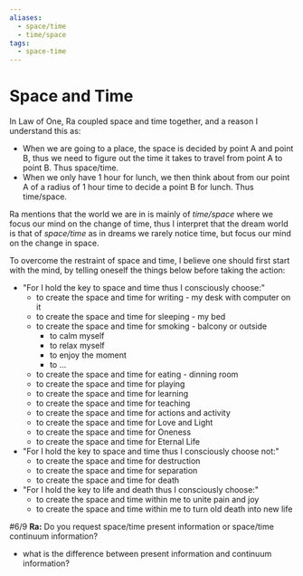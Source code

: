 ```yaml
---
aliases:
  - space/time
  - time/space
tags:
  - space-time
---
```

# Space and Time
In Law of One, Ra coupled space and time together, and a reason I understand this as:
- When we are going to a place, the space is decided by point A and point B, thus we need to figure out the time it takes to travel from point A to point B. Thus space/time.
- When we only have 1 hour for lunch, we then think about from our point A of a radius of 1 hour time to decide a point B for lunch. Thus time/space.

Ra mentions that the world we are in is mainly of *time/space* where we focus our mind on the change of time, thus I interpret that the dream world is that of *space/time* as in dreams we rarely notice time, but focus our mind on the change in space.

To overcome the restraint of space and time, I believe one should first start with the mind, by telling oneself the things below before taking the action:
- "For I hold the key to space and time thus I consciously choose:"
	- to create the space and time for writing - my desk with computer on it
	- to create the space and time for sleeping - my bed 
	- to create the space and time for smoking - balcony or outside
		- to calm myself
		- to relax myself
		- to enjoy the moment
		- to ...
	- to create the space and time for eating - dinning room
	- to create the space and time for playing 
	- to create the space and time for learning
	- to create the space and time for teaching
	- to create the space and time for actions and activity
	- to create the space and time for Love and Light
	- to create the space and time for Oneness
	- to create the space and time for Eternal Life
- "For I hold the key to space and time thus I consciously choose not:"
	- to create the space and time for destruction
	- to create the space and time for separation
	- to create the space and time for death
-  "For I hold the key to life and death thus I consciously choose:"
	- to create the space and time within me to unite pain and joy
	- to create the space and time within me to turn old death into new life

#6/9 **Ra:** Do you request space/time present information or space/time continuum information?
- what is the difference between present information and continuum information?